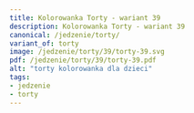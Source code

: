 ```yaml
---
title: Kolorowanka Torty - wariant 39
description: Kolorowanka Torty - wariant 39
canonical: /jedzenie/torty/
variant_of: torty
image: /jedzenie/torty/39/torty-39.svg
pdf: /jedzenie/torty/39/torty-39.pdf
alt: "torty kolorowanka dla dzieci"
tags:
- jedzenie
- torty
---
```

